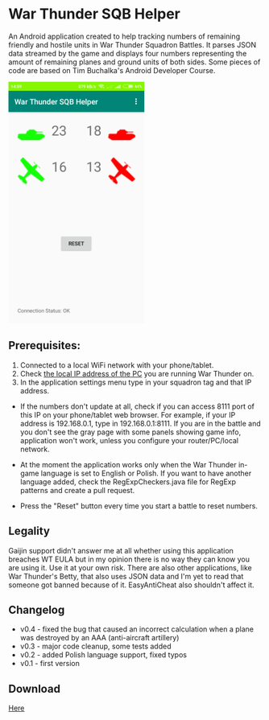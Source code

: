 # War Thunder SQB Helper

An Android application created to help tracking numbers of remaining friendly and hostile units in War Thunder Squadron Battles.
It parses JSON data streamed by the game and displays four numbers representing the amount of remaining planes and ground units of both sides.
Some pieces of code are based on Tim Buchalka's Android Developer Course.

<img src="screenshot.png" height="480">

## Prerequisites:
1. Connected to a local WiFi network with your phone/tablet.
2. Check [the local IP address of the PC](https://kb.wisc.edu/27309) you are running War Thunder on.
3. In the application settings menu type in your squadron tag and that IP address.

- If the numbers don't update at all, check if you can access 8111 port of this IP on your phone/tablet web browser.
 For example, if your IP address is 192.168.0.1, type in 192.168.0.1:8111.
 If you are in the battle and you don't see the gray page with some panels showing game info, application won't work, unless you configure your router/PC/local network.

- At the moment the application works only when the War Thunder in-game language is set to English or Polish.
If you want to have another language added, check the RegExpCheckers.java file for RegExp patterns and create a pull request.

- Press the "Reset" button every time you start a battle to reset numbers.

## Legality
Gaijin support didn't answer me at all whether using this application breaches WT EULA but in my opinion there is no way they can know you are using it.
Use it at your own risk.
There are also other applications, like War Thunder's Betty, that also uses JSON data and I'm yet to read that someone got banned because of it.
EasyAntiCheat also shouldn't affect it.

## Changelog
- v0.4 - fixed the bug that caused an incorrect calculation when a plane was destroyed by an AAA (anti-aircraft artillery)
- v0.3 - major code cleanup, some tests added
- v0.2 - added Polish language support, fixed typos
- v0.1 - first version

## Download
[Here](https://github.com/gserej/WarThunderSQBHelper/raw/master/app/release/WT_SQB_Helper_v0.4.apk)
